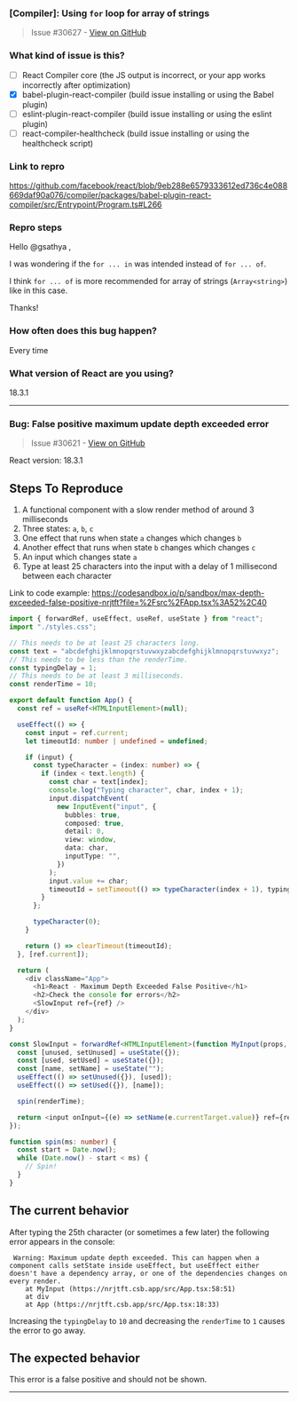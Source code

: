### [Compiler]: Using `for` loop for array of strings

> Issue #30627 - [View on GitHub](https://github.com/facebook/react/issues/30627)

### What kind of issue is this?

- [ ] React Compiler core (the JS output is incorrect, or your app works incorrectly after optimization)
- [X] babel-plugin-react-compiler (build issue installing or using the Babel plugin)
- [ ] eslint-plugin-react-compiler (build issue installing or using the eslint plugin)
- [ ] react-compiler-healthcheck (build issue installing or using the healthcheck script)

### Link to repro

https://github.com/facebook/react/blob/9eb288e6579333612ed736c4e088669daf90a076/compiler/packages/babel-plugin-react-compiler/src/Entrypoint/Program.ts#L266

### Repro steps

Hello @gsathya ,

I was wondering if the `for ... in` was intended instead of `for ... of`.

I think `for ... of` is more recommended for array of strings (`Array<string>`) like in this case. 

Thanks!

### How often does this bug happen?

Every time

### What version of React are you using?

18.3.1

---

### Bug: False positive maximum update depth exceeded error

> Issue #30621 - [View on GitHub](https://github.com/facebook/react/issues/30621)

<!--
  Please provide a clear and concise description of what the bug is. Include
  screenshots if needed. Please test using the latest version of the relevant
  React packages to make sure your issue has not already been fixed.
-->

React version: 18.3.1

## Steps To Reproduce

1. A functional component with a slow render method of around 3 milliseconds
2. Three states: `a`, `b`, `c`
3. One effect that runs when state `a` changes which changes `b`
4. Another effect that runs when state `b` changes which changes `c`
5. An input which changes state `a`
6. Type at least 25 characters into the input with a delay of 1 millisecond between each character

<!--
  Your bug will get fixed much faster if we can run your code and it doesn't
  have dependencies other than React. Issues without reproduction steps or
  code examples may be immediately closed as not actionable.
-->

Link to code example: https://codesandbox.io/p/sandbox/max-depth-exceeded-false-positive-nrjtft?file=%2Fsrc%2FApp.tsx%3A52%2C40

```typescript
import { forwardRef, useEffect, useRef, useState } from "react";
import "./styles.css";

// This needs to be at least 25 characters long.
const text = "abcdefghijklmnopqrstuvwxyzabcdefghijklmnopqrstuvwxyz";
// This needs to be less than the renderTime.
const typingDelay = 1;
// This needs to be at least 3 milliseconds.
const renderTime = 10;

export default function App() {
  const ref = useRef<HTMLInputElement>(null);

  useEffect(() => {
    const input = ref.current;
    let timeoutId: number | undefined = undefined;

    if (input) {
      const typeCharacter = (index: number) => {
        if (index < text.length) {
          const char = text[index];
          console.log("Typing character", char, index + 1);
          input.dispatchEvent(
            new InputEvent("input", {
              bubbles: true,
              composed: true,
              detail: 0,
              view: window,
              data: char,
              inputType: "",
            })
          );
          input.value += char;
          timeoutId = setTimeout(() => typeCharacter(index + 1), typingDelay);
        }
      };

      typeCharacter(0);
    }

    return () => clearTimeout(timeoutId);
  }, [ref.current]);

  return (
    <div className="App">
      <h1>React - Maximum Depth Exceeded False Positive</h1>
      <h2>Check the console for errors</h2>
      <SlowInput ref={ref} />
    </div>
  );
}

const SlowInput = forwardRef<HTMLInputElement>(function MyInput(props, ref) {
  const [unused, setUnused] = useState({});
  const [used, setUsed] = useState({});
  const [name, setName] = useState("");
  useEffect(() => setUnused({}), [used]);
  useEffect(() => setUsed({}), [name]);

  spin(renderTime);

  return <input onInput={(e) => setName(e.currentTarget.value)} ref={ref} />;
});

function spin(ms: number) {
  const start = Date.now();
  while (Date.now() - start < ms) {
    // Spin!
  }
}
```

<!--
  Please provide a CodeSandbox (https://codesandbox.io/s/new), a link to a
  repository on GitHub, or provide a minimal code example that reproduces the
  problem. You may provide a screenshot of the application if you think it is
  relevant to your bug report. Here are some tips for providing a minimal
  example: https://stackoverflow.com/help/mcve.
-->

## The current behavior

After typing the 25th character (or sometimes a few later) the following error appears in the console:
```
 Warning: Maximum update depth exceeded. This can happen when a component calls setState inside useEffect, but useEffect either doesn't have a dependency array, or one of the dependencies changes on every render.
    at MyInput (https://nrjtft.csb.app/src/App.tsx:58:51)
    at div
    at App (https://nrjtft.csb.app/src/App.tsx:18:33)
```

Increasing the `typingDelay` to `10` and decreasing the `renderTime` to `1` causes the error to go away.

## The expected behavior

This error is a false positive and should not be shown.

---

